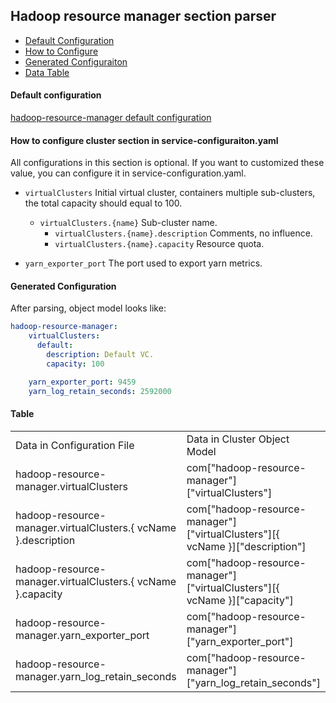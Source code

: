 ## Hadoop resource manager section parser

- [Default Configuration](#D_Config)
- [How to Configure](#HT_Config)
- [Generated Configuraiton](#G_Config)
- [Data Table](#T_config)

#### Default configuration <a name="D_Config"></a>

[hadoop-resource-manager default configuration](hadoop-resource-manager.yaml)

#### How to configure cluster section in service-configuraiton.yaml <a name="HT_Config"></a>

All configurations in this section is optional. If you want to customized these value, you can configure it in service-configuration.yaml.

- `virtualClusters` Initial virtual cluster, containers multiple sub-clusters, the total capacity should equal to 100.
    
    - `virtualClusters.{name}` Sub-cluster name. 
        - `virtualClusters.{name}.description` Comments, no influence.
        - `virtualClusters.{name}.capacity` Resource quota.

- `yarn_exporter_port` The port used to export yarn metrics.

#### Generated Configuration <a name="G_Config"></a>

After parsing, object model looks like:

```yaml
hadoop-resource-manager:
    virtualClusters:
      default:
        description: Default VC.
        capacity: 100

    yarn_exporter_port: 9459
    yarn_log_retain_seconds: 2592000
```

#### Table <a name="T_Config"></a>

<table>
  
<tr>
    <td>Data in Configuration File</td>
    <td>Data in Cluster Object Model</td>
    <td>Data in Jinja2 Template</td>
    <td>Data type</td>
</tr>
<tr>
    <td>hadoop-resource-manager.virtualClusters</td>
    <td>com["hadoop-resource-manager"]["virtualClusters"]</td>
    <td>cluster_cfg["hadoop-resource-manager"]["virtualClusters"]</td>
    <td>Dict</td>
</tr>
<tr>
    <td>hadoop-resource-manager.virtualClusters.{ vcName }.description</td>
    <td>com["hadoop-resource-manager"]["virtualClusters"][{ vcName }]["description"]</td>
    <td>cluster_cfg["hadoop-resource-manager"]["virtualClusters"][{ vcName }]["description"]</td>
    <td>Str</td>
</tr>
<tr>
    <td>hadoop-resource-manager.virtualClusters.{ vcName }.capacity</td>
    <td>com["hadoop-resource-manager"]["virtualClusters"][{ vcName }]["capacity"]</td>
    <td>cluster_cfg["hadoop-resource-manager"]["virtualClusters"][{ vcName }]["capacity"]</td>
    <td>Int</td>
</tr>
<tr>
    <td>hadoop-resource-manager.yarn_exporter_port</td>
    <td>com["hadoop-resource-manager"]["yarn_exporter_port"]</td>
    <td>cluster_cfg["hadoop-resource-manager"]["yarn_exporter_port"]</td>
    <td>Int</td>
</tr>
<tr>
    <td>hadoop-resource-manager.yarn_log_retain_seconds</td>
    <td>com["hadoop-resource-manager"]["yarn_log_retain_seconds"]</td>
    <td>cluster_cfg["hadoop-resource-manager"]["yarn_log_retain_seconds"]</td>
    <td>Int</td>
</tr>
</table>